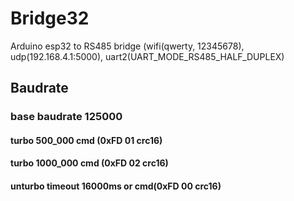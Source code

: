 # Bridge32
Arduino esp32  to RS485 bridge (wifi(qwerty, 12345678), udp(192.168.4.1:5000), uart2(UART_MODE_RS485_HALF_DUPLEX) 
## Baudrate
### base baudrate 125000
#### turbo 500_000 cmd (0xFD 01 crc16)
#### turbo 1000_000 cmd (0xFD 02 crc16)
#### unturbo timeout 16000ms or cmd(0xFD 00 crc16)
